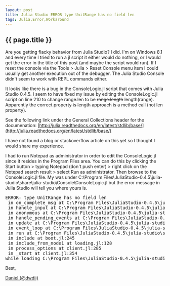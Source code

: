 ```yaml
---
layout: post
title: Julia Studio ERROR type UnitRange has no field len
tags: Julia,Error,Workaround
---
```

{{ page.title }}
----------------
Are you getting flacky behavior from Julia Studio? I did. I'm on Windows 8.1 and every time I tried to run a jl script it either would do nothing, 
or I would get the error in the title of this post (and maybe the script would run). If I reset the console via the Tools &gt; Julia &gt; Reset Console menu item
I could usually get another execution out of the debugger. The Julia Studio Console didn't seem to work with REPL commands either. 

It looks like there is a bug in the ConsoleLogic.jl script that comes with Julia Studio 0.4.5. I seem to have fixed my issue by editing the ConsoleLogic.jl 
script on line 210 to change range.len to be <strike>range.length</strike> length(range). Apparently the correct <strike>property is length</strike> approach is a method call (not len property).

See the following link under the General Collections header for the documenation: [http://julia.readthedocs.org/en/latest/stdlib/base/](http://julia.readthedocs.org/en/latest/stdlib/base/)

I have not found a blog or stackoverflow article on this yet so I thought I would share my experience.

I had to run Notepad as administrator in order to edit the ConsoleLogic.jl since it resides in the Program Files area. You can do this by clicking 
the Start button &gt; typing Notepad (don't push enter) &gt; right click on the Notepad search result &gt; select Run as administrator. Then browse to the ConsoleLogic.jl file. 
My was under C:\Program Files\JuliaStudio-0.4.5\julia-studio\share\julia-studio\Console\ConsoleLogic.jl but the error message in Julia Studio will tell you where yours is.

<pre>
ERROR: type UnitRange has no field len 
 in on_complete_msg at C:\Program Files\JuliaStudio-0.4.5\julia-studio\share\julia-studio\Console\ConsoleLogic.jl:210
 in handle_input at C:\Program Files\JuliaStudio-0.4.5\julia-studio\share\julia-studio\Console\ConsoleLogic.jl:229
 in anonymous at C:\Program Files\JuliaStudio-0.4.5\julia-studio\share\julia-studio\Console\ConsoleLogic.jl:246
 in handle_pending_events at C:\Program Files\JuliaStudio-0.4.5\julia-studio\share\julia-studio\juliet\src\modules/event/event.jl:84
 in update at C:\Program Files\JuliaStudio-0.4.5\julia-studio\share\julia-studio\juliet\src\modules/event/event.jl:59
 in event_loop at C:\Program Files\JuliaStudio-0.4.5\julia-studio\share\julia-studio\juliet\src\modules/event/event.jl:72
 in run at C:\Program Files\JuliaStudio-0.4.5\julia-studio\share\julia-studio\juliet\src\juliet-engine.jl:48
 in include at boot.jl:245
 in include_from_node1 at loading.jl:128
 in process_options at client.jl:285
 in _start at client.jl:354
while loading C:\Program Files\JuliaStudio-0.4.5\julia-studio\share\julia-studio\Console\Console.jl, in expression starting on line 21
</pre>

Best,

[Daniel (@dwdii)](http://twitter.com/dwdii)
